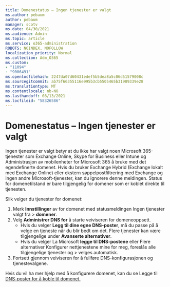 ```yaml
---
title: Domenestatus – Ingen tjenester er valgt
ms.author: pebaum
author: pebaum
manager: scotv
ms.date: 04/30/2021
ms.audience: Admin
ms.topic: article
ms.service: o365-administration
ROBOTS: NOINDEX, NOFOLLOW
localization_priority: Normal
ms.collection: Adm_O365
ms.custom:
- "11094"
- "9006491"
ms.openlocfilehash: 2247da07d60431edef5b5dea8a5c06d51579008c
ms.sourcegitcommit: ab75f66355116e995b3cb5505465b31989339e28
ms.translationtype: MT
ms.contentlocale: nb-NO
ms.lasthandoff: 08/13/2021
ms.locfileid: "58326586"
---
```

# <a name="domain-status---no-services-selected"></a>Domenestatus – Ingen tjenester er valgt

 Ingen tjenester er valgt betyr at du ikke har valgt noen Microsoft 365-tjenester som Exchange Online, Skype for Business eller Intune og Administrasjon av mobilenheter for Microsoft 365 å bruke med det egendefinerte domenet. Hvis du bruker Exchange Hybrid (Exchange lokalt med Exchange Online) eller ekstern søppelpostfiltrering med Exchange og ingen andre Microsoft-tjenester, kan du ignorere denne meldingen. Status for domenetilstand er bare tilgjengelig for domener som er koblet direkte til tjenesten.

Slik velger du tjenester for domenet:

1. Merk **Innstillinger** av for domenet med statusmeldingen Ingen tjenester valgt fra  >  [](https://admin.microsoft.com/Adminportal/Home) **domener**.
1. Velg **Administrer DNS for** å starte veiviseren for domeneoppsett.
    - Hvis du velger **Legg til dine egne DNS-poster**, må du passe på å velge en tjeneste når du blir bedt om det. Flere tjenester kan være tilgjengelige under **Avanserte alternativer**.
    - Hvis du velger La Microsoft  **legge til DNS-postene** eller Flere alternativer Konfigurer nettjenestene mine for meg, foreslås alle tilgjengelige tjenester og  >   velges automatisk.
1. Fortsett gjennom veiviseren for å fullføre DNS-konfigurasjonen og tjenestevalgene.
 
Hvis du vil ha mer hjelp med å konfigurere domenet, kan du se Legge til [DNS-poster for å koble til domenet.](https://docs.microsoft.com/microsoft-365/admin/get-help-with-domains/create-dns-records-at-any-dns-hosting-provider)

